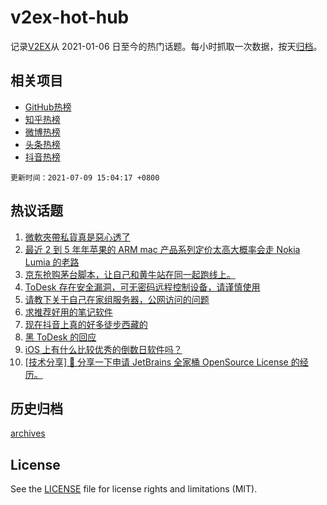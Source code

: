 # v2ex-hot-hub

 记录[V2EX](https://www.v2ex.com/)从 2021-01-06 日至今的热门话题。每小时抓取一次数据，按天[归档](archives)。
 
 ## 相关项目

- [GitHub热榜](https://github.com/lonnyzhang423/github-hot-hub)
- [知乎热榜](https://github.com/lonnyzhang423/zhihu-hot-hub)
- [微博热榜](https://github.com/lonnyzhang423/weibo-hot-hub)
- [头条热榜](https://github.com/lonnyzhang423/toutiao-hot-hub)
- [抖音热榜](https://github.com/lonnyzhang423/douyin-hot-hub)


 `更新时间：2021-07-09 15:04:17 +0800`

## 热议话题

1. [微軟夾帶私貨真是惡心透了](https://www.v2ex.com/t/788507)
1. [最近 2 到 5 年年苹果的 ARM mac 产品系列定价太高大概率会走 Nokia Lumia 的老路](https://www.v2ex.com/t/788428)
1. [京东抢购茅台脚本，让自己和黄牛站在同一起跑线上。](https://www.v2ex.com/t/788420)
1. [ToDesk 存在安全漏洞，可无密码远程控制设备，请谨慎使用](https://www.v2ex.com/t/788413)
1. [请教下关于自己在家组服务器，公网访问的问题](https://www.v2ex.com/t/788357)
1. [求推荐好用的笔记软件](https://www.v2ex.com/t/788435)
1. [现在抖音上真的好多徒步西藏的](https://www.v2ex.com/t/788442)
1. [黑 ToDesk 的回应](https://www.v2ex.com/t/788495)
1. [iOS 上有什么比较优秀的倒数日软件吗？](https://www.v2ex.com/t/788358)
1. [[技术分享] 💌 分享一下申请 JetBrains 全家桶 OpenSource License 的经历。](https://www.v2ex.com/t/788434)

## 历史归档

[archives](archives)

## License

See the [LICENSE](LICENSE) file for license rights and limitations (MIT).
